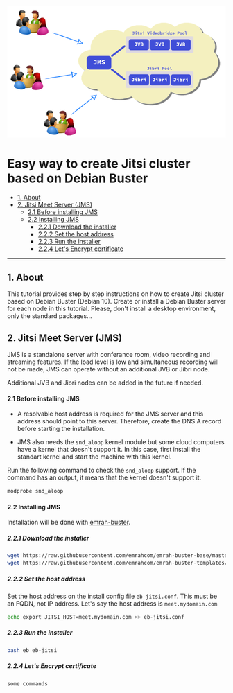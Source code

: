 ![Jitsi Cluster](images/jitsi_cluster.png)

Easy way to create Jitsi cluster based on Debian Buster
=======================================================
- [1. About](#1-about)
- [2. Jitsi Meet Server (JMS)](#2-jitsi-meet-server-jms)
  - [2.1 Before installing JMS](#21-before-installing-jms)
  - [2.2 Installing JMS](#22-installing-jms)
    - [2.2.1 Download the installer](#221-download-the-installer)
    - [2.2.2 Set the host address](#222-set-the-host-address)
    - [2.2.3 Run the installer](#223-run-the-installer)
    - [2.2.4 Let's Encrypt certificate](#224-lets-encrypt-certificate)

---

## 1. About
This tutorial provides step by step instructions on how to create Jitsi cluster
based on Debian Buster (Debian 10). Create or install a Debian Buster server
for each node in this tutorial. Please, don't install a desktop environment,
only the standard packages...

## 2. Jitsi Meet Server (JMS)
JMS is a standalone server with conferance room, video recording and streaming
features. If the load level is low and simultaneous recording will not be made,
JMS can operate without an additional JVB or Jibri node.

Additional JVB and Jibri nodes can be added in the future if needed.

#### 2.1  Before installing JMS
- A resolvable host address is required for the JMS server and this address
  should point to this server. Therefore, create the DNS A record before
  starting the installation.

- JMS also needs the `snd_aloop` kernel module but some cloud computers have a
  kernel that doesn't support it. In this case, first install the standart
  kernel and start the machine with this kernel.

Run the following command to check the `snd_aloop` support. If the command has
an output, it means that the kernel doesn't support it.

```bash
modprobe snd_aloop
```

#### 2.2 Installing JMS
Installation will be done with
[emrah-buster](https://github.com/emrahcom/emrah-buster-templates).

##### 2.2.1 Download the installer

```bash
wget https://raw.githubusercontent.com/emrahcom/emrah-buster-base/master/installer/eb
wget https://raw.githubusercontent.com/emrahcom/emrah-buster-templates/master/installer/eb-jitsi.conf
```

##### 2.2.2 Set the host address
Set the host address on the install config file `eb-jitsi.conf`. This must be
an FQDN, not IP address. Let's say the host address is `meet.mydomain.com`

```bash
echo export JITSI_HOST=meet.mydomain.com >> eb-jitsi.conf
```

##### 2.2.3 Run the installer

```bash
bash eb eb-jitsi
```

##### 2.2.4 Let's Encrypt certificate

```bash
some commands
```
